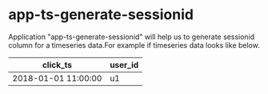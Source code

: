 # app-ts-generate-sessionid

Application "app-ts-generate-sessionid" will help us to generate sessionid column for a timeseries data.For example if timeseries data looks like below.

click_ts | user_id 
--- | --- 
2018-01-01 11:00:00 | u1 
